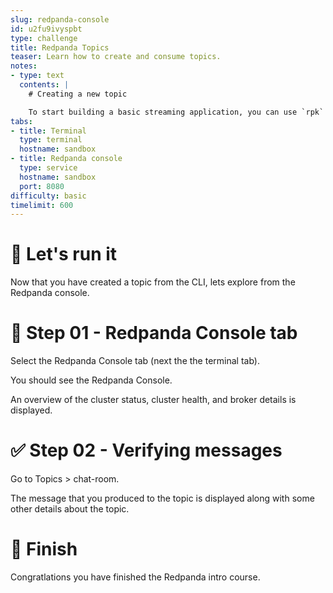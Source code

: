 ```yaml
---
slug: redpanda-console
id: u2fu9ivyspbt
type: challenge
title: Redpanda Topics
teaser: Learn how to create and consume topics.
notes:
- type: text
  contents: |
    # Creating a new topic

    To start building a basic streaming application, you can use `rpk` to create a topic, produce messages to it, and consume messages from it. rpk is a command-line tool for connecting to and interacting with Redpanda brokers.
tabs:
- title: Terminal
  type: terminal
  hostname: sandbox
- title: Redpanda console
  type: service
  hostname: sandbox
  port: 8080
difficulty: basic
timelimit: 600
---
```


🚀 Let's run it
===============

Now that you have created a topic from the CLI, lets explore from the Redpanda console.

👀 Step 01 - Redpanda Console tab
======================

Select the Redpanda Console tab (next the the terminal tab).

You should see the Redpanda Console.

An overview of the cluster status, cluster health, and broker details is displayed.

✅ Step 02 - Verifying messages
=================================

Go to Topics > chat-room.

The message that you produced to the topic is displayed along with some other details about the topic.

🏁 Finish
=========

Congratlations you have finished the Redpanda intro course.
